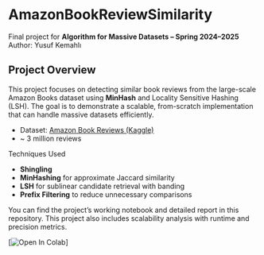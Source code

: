 # AmazonBookReviewSimilarity

Final project for **Algorithm for Massive Datasets – Spring 2024–2025**  
Author: Yusuf Kemahlı

## Project Overview

This project focuses on detecting similar book reviews from the large-scale Amazon Books dataset using **MinHash** and Locality Sensitive Hashing (LSH). The goal is to demonstrate a scalable, from-scratch implementation that can handle massive datasets efficiently.

- Dataset: [Amazon Book Reviews (Kaggle)](https://www.kaggle.com/datasets/mohamedbakhet/amazon-books-reviews)
- ~ 3 million reviews

Techniques Used

- **Shingling**
- **MinHashing** for approximate Jaccard similarity
- **LSH** for sublinear candidate retrieval with banding
- **Prefix Filtering** to reduce unnecessary comparisons


You can find the project’s working notebook and detailed report in this repository.
This project also includes scalability analysis with runtime and precision metrics.

[![Open In Colab](https://colab.research.google.com/github/kemahlitos/AmazonBookReviewSimilarity/blob/main/massive_datasets.ipynb)]




